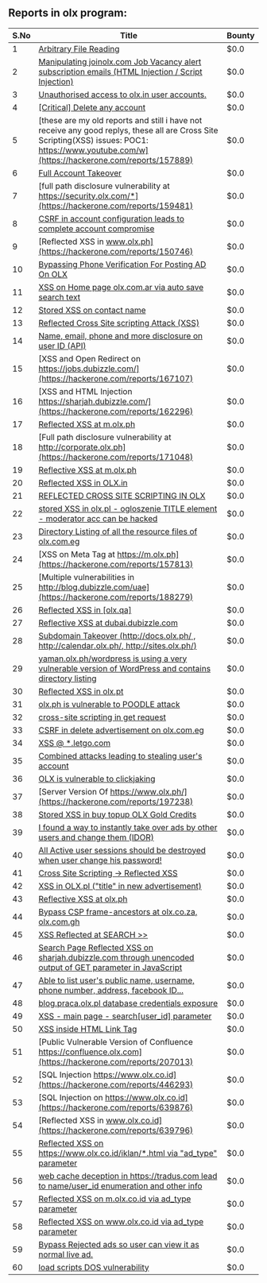 ## Reports in olx program:
| S.No | Title | Bounty |
| ---- | ----- | ------ |
| 1 | [Arbitrary File Reading](https://hackerone.com/reports/150783) | $0.0 |
| 2 | [Manipulating joinolx.com Job Vacancy alert subscription emails (HTML Injection / Script Injection)](https://hackerone.com/reports/151149) | $0.0 |
| 3 | [Unauthorised access to olx.in user accounts. ](https://hackerone.com/reports/155130) | $0.0 |
| 4 | [[Critical] Delete any account ](https://hackerone.com/reports/158872) | $0.0 |
| 5 | [these are my old reports and still i have not receive any good replys, these all are Cross Site Scripting(XSS) issues: POC1: https://www.youtube.com/w](https://hackerone.com/reports/157889) | $0.0 |
| 6 | [Full Account Takeover ](https://hackerone.com/reports/159202) | $0.0 |
| 7 | [full path disclosure vulnerability at https://security.olx.com/*](https://hackerone.com/reports/159481) | $0.0 |
| 8 | [CSRF in account configuration leads to complete account compromise](https://hackerone.com/reports/150586) | $0.0 |
| 9 | [Reflected XSS in www.olx.ph](https://hackerone.com/reports/150746) | $0.0 |
| 10 | [Bypassing Phone Verification For Posting AD On OLX](https://hackerone.com/reports/165854) | $0.0 |
| 11 | [XSS on Home page olx.com.ar via auto save search text](https://hackerone.com/reports/151691) | $0.0 |
| 12 | [Stored XSS on contact name](https://hackerone.com/reports/152069) | $0.0 |
| 13 | [Reflected Cross Site scripting Attack (XSS)](https://hackerone.com/reports/150837) | $0.0 |
| 14 | [Name, email, phone and more disclosure on user ID (API)](https://hackerone.com/reports/171917) | $0.0 |
| 15 | [XSS and Open Redirect on https://jobs.dubizzle.com/](https://hackerone.com/reports/167107) | $0.0 |
| 16 | [XSS and HTML Injection https://sharjah.dubizzle.com/](https://hackerone.com/reports/162296) | $0.0 |
| 17 | [Reflected XSS at m.olx.ph](https://hackerone.com/reports/175410) | $0.0 |
| 18 | [Full path disclosure vulnerability at http://corporate.olx.ph](https://hackerone.com/reports/171048) | $0.0 |
| 19 | [Reflective XSS at m.olx.ph](https://hackerone.com/reports/177230) | $0.0 |
| 20 | [Reflected XSS in OLX.in](https://hackerone.com/reports/175801) | $0.0 |
| 21 | [REFLECTED CROSS SITE SCRIPTING IN OLX](https://hackerone.com/reports/151305) | $0.0 |
| 22 | [stored XSS in olx.pl - ogloszenie TITLE element - moderator acc can be hacked](https://hackerone.com/reports/150668) | $0.0 |
| 23 | [Directory Listing of all the resource files of olx.com.eg ](https://hackerone.com/reports/175760) | $0.0 |
| 24 | [XSS on Meta Tag at https://m.olx.ph](https://hackerone.com/reports/157813) | $0.0 |
| 25 | [Multiple vulnerabilities in http://blog.dubizzle.com/uae](https://hackerone.com/reports/188279) | $0.0 |
| 26 | [Reflected XSS in [olx.qa]](https://hackerone.com/reports/191332) | $0.0 |
| 27 | [Reflective XSS at dubai.dubizzle.com](https://hackerone.com/reports/177619) | $0.0 |
| 28 | [Subdomain Takeover (http://docs.olx.ph/ , http://calendar.olx.ph/, http://sites.olx.ph/)](https://hackerone.com/reports/206516) | $0.0 |
| 29 | [yaman.olx.ph/wordpress is using a very vulnerable version of WordPress and contains directory listing](https://hackerone.com/reports/202918) | $0.0 |
| 30 | [Reflected XSS in olx.pt](https://hackerone.com/reports/206125) | $0.0 |
| 31 | [olx.ph is vulnerable to POODLE attack](https://hackerone.com/reports/192284) | $0.0 |
| 32 | [cross-site scripting in get request](https://hackerone.com/reports/150944) | $0.0 |
| 33 | [CSRF in delete advertisement on olx.com.eg](https://hackerone.com/reports/178384) | $0.0 |
| 34 | [XSS @ *.letgo.com](https://hackerone.com/reports/150822) | $0.0 |
| 35 | [Combined attacks leading to stealing user's account](https://hackerone.com/reports/205529) | $0.0 |
| 36 | [ OLX is vulnerable to clickjaking](https://hackerone.com/reports/231713) | $0.0 |
| 37 | [Server Version Of https://www.olx.ph/](https://hackerone.com/reports/197238) | $0.0 |
| 38 | [Stored XSS in buy topup OLX Gold Credits ](https://hackerone.com/reports/169625) | $0.0 |
| 39 | [I found a way to instantly take over ads by other users and change them (IDOR)](https://hackerone.com/reports/253929) | $0.0 |
| 40 | [All Active user sessions should be destroyed when user change his password!](https://hackerone.com/reports/150540) | $0.0 |
| 41 | [Cross Site Scripting -> Reflected XSS](https://hackerone.com/reports/150568) | $0.0 |
| 42 | [XSS in OLX.pl ("title" in new advertisement)](https://hackerone.com/reports/267473) | $0.0 |
| 43 | [Reflective XSS at olx.ph](https://hackerone.com/reports/361647) | $0.0 |
| 44 | [Bypass CSP  frame-ancestors at olx.co.za, olx.com.gh](https://hackerone.com/reports/371980) | $0.0 |
| 45 | [XSS Reflected at SEARCH >>](https://hackerone.com/reports/429647) | $0.0 |
| 46 | [Search Page Reflected XSS on sharjah.dubizzle.com through unencoded output of GET parameter in JavaScript](https://hackerone.com/reports/363571) | $0.0 |
| 47 | [Able to list user's public name, username, phone number, address, facebook ID...](https://hackerone.com/reports/167206) | $0.0 |
| 48 | [blog.praca.olx.pl database credentials exposure](https://hackerone.com/reports/448985) | $0.0 |
| 49 | [XSS - main page - search[user_id] parameter](https://hackerone.com/reports/477771) | $0.0 |
| 50 | [XSS inside HTML Link Tag](https://hackerone.com/reports/504984) | $0.0 |
| 51 | [Public Vulnerable Version of Confluence https://confluence.olx.com](https://hackerone.com/reports/207013) | $0.0 |
| 52 | [SQL Injection https://www.olx.co.id](https://hackerone.com/reports/446293) | $0.0 |
| 53 | [SQL Injection on https://www.olx.co.id](https://hackerone.com/reports/639876) | $0.0 |
| 54 | [Reflected XSS in www.olx.co.id](https://hackerone.com/reports/639796) | $0.0 |
| 55 | [Reflected XSS on https://www.olx.co.id/iklan/*.html via "ad_type" parameter](https://hackerone.com/reports/630265) | $0.0 |
| 56 | [web cache deception in https://tradus.com lead to name/user_id enumeration and other info](https://hackerone.com/reports/537564) | $0.0 |
| 57 | [Reflected XSS on m.olx.co.id via ad_type parameter](https://hackerone.com/reports/636278) | $0.0 |
| 58 | [Reflected XSS on www.olx.co.id via ad_type parameter](https://hackerone.com/reports/633751) | $0.0 |
| 59 | [Bypass Rejected ads so user can view it as normal live ad.](https://hackerone.com/reports/669736) | $0.0 |
| 60 | [load scripts DOS vulnerability](https://hackerone.com/reports/694467) | $0.0 |